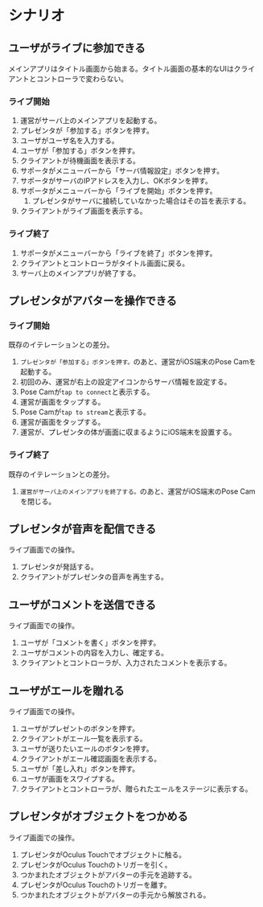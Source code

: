 # シナリオ

## ユーザがライブに参加できる

メインアプリはタイトル画面から始まる。タイトル画面の基本的なUIはクライアントとコントローラで変わらない。

### ライブ開始

1. 運営がサーバ上のメインアプリを起動する。
3. プレゼンタが「参加する」ボタンを押す。
6. ユーザがユーザ名を入力する。
7. ユーザが「参加する」ボタンを押す。
8. クライアントが待機画面を表示する。
9. サポータがメニューバーから「サーバ情報設定」ボタンを押す。
10. サポータがサーバのIPアドレスを入力し、OKボタンを押す。
11. サポータがメニューバーから「ライブを開始」ボタンを押す。
	1. プレゼンタがサーバに接続していなかった場合はその旨を表示する。
12. クライアントがライブ画面を表示する。

### ライブ終了

1. サポータがメニューバーから「ライブを終了」ボタンを押す。
2. クライアントとコントローラがタイトル画面に戻る。
3. サーバ上のメインアプリが終了する。

## プレゼンタがアバターを操作できる

### ライブ開始

既存のイテレーションとの差分。

1. `プレゼンタが「参加する」ボタンを押す。`のあと、運営がiOS端末のPose Camを起動する。
2. 初回のみ、運営が右上の設定アイコンからサーバ情報を設定する。
3. Pose Camが`tap to connect`と表示する。
4. 運営が画面をタップする。
5. Pose Camが`tap to stream`と表示する。
6. 運営が画面をタップする。
7. 運営が、プレゼンタの体が画面に収まるようにiOS端末を設置する。

### ライブ終了

既存のイテレーションとの差分。

1. `運営がサーバ上のメインアプリを終了する。`のあと、運営がiOS端末のPose Camを閉じる。

## プレゼンタが音声を配信できる

ライブ画面での操作。

1. プレゼンタが発話する。
2. クライアントがプレゼンタの音声を再生する。

## ユーザがコメントを送信できる

ライブ画面での操作。

1. ユーザが「コメントを書く」ボタンを押す。
2. ユーザがコメントの内容を入力し、確定する。
3. クライアントとコントローラが、入力されたコメントを表示する。

## ユーザがエールを贈れる

ライブ画面での操作。

1. ユーザがプレゼントのボタンを押す。
2. クライアントがエール一覧を表示する。
3. ユーザが送りたいエールのボタンを押す。
4. クライアントがエール確認画面を表示する。
5. ユーザが「差し入れ」ボタンを押す。
6. ユーザが画面をスワイプする。
7. クライアントとコントローラが、贈られたエールをステージに表示する。

## プレゼンタがオブジェクトをつかめる

ライブ画面での操作。

1. プレゼンタがOculus Touchでオブジェクトに触る。
2. プレゼンタがOculus Touchのトリガーを引く。
3. つかまれたオブジェクトがアバターの手元を追跡する。
4. プレゼンタがOculus Touchのトリガーを離す。
5. つかまれたオブジェクトがアバターの手元から解放される。